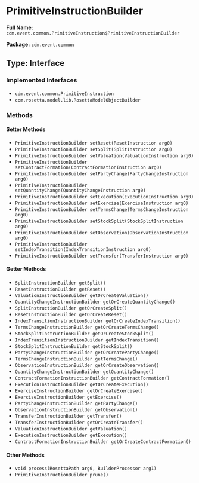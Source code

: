 # PrimitiveInstructionBuilder

**Full Name:** `cdm.event.common.PrimitiveInstruction$PrimitiveInstructionBuilder`

**Package:** `cdm.event.common`

## Type: Interface

### Implemented Interfaces

- `cdm.event.common.PrimitiveInstruction`
- `com.rosetta.model.lib.RosettaModelObjectBuilder`

### Methods

#### Setter Methods

- `PrimitiveInstructionBuilder setReset(ResetInstruction arg0)`
- `PrimitiveInstructionBuilder setSplit(SplitInstruction arg0)`
- `PrimitiveInstructionBuilder setValuation(ValuationInstruction arg0)`
- `PrimitiveInstructionBuilder setContractFormation(ContractFormationInstruction arg0)`
- `PrimitiveInstructionBuilder setPartyChange(PartyChangeInstruction arg0)`
- `PrimitiveInstructionBuilder setQuantityChange(QuantityChangeInstruction arg0)`
- `PrimitiveInstructionBuilder setExecution(ExecutionInstruction arg0)`
- `PrimitiveInstructionBuilder setExercise(ExerciseInstruction arg0)`
- `PrimitiveInstructionBuilder setTermsChange(TermsChangeInstruction arg0)`
- `PrimitiveInstructionBuilder setStockSplit(StockSplitInstruction arg0)`
- `PrimitiveInstructionBuilder setObservation(ObservationInstruction arg0)`
- `PrimitiveInstructionBuilder setIndexTransition(IndexTransitionInstruction arg0)`
- `PrimitiveInstructionBuilder setTransfer(TransferInstruction arg0)`

#### Getter Methods

- `SplitInstructionBuilder getSplit()`
- `ResetInstructionBuilder getReset()`
- `ValuationInstructionBuilder getOrCreateValuation()`
- `QuantityChangeInstructionBuilder getOrCreateQuantityChange()`
- `SplitInstructionBuilder getOrCreateSplit()`
- `ResetInstructionBuilder getOrCreateReset()`
- `IndexTransitionInstructionBuilder getOrCreateIndexTransition()`
- `TermsChangeInstructionBuilder getOrCreateTermsChange()`
- `StockSplitInstructionBuilder getOrCreateStockSplit()`
- `IndexTransitionInstructionBuilder getIndexTransition()`
- `StockSplitInstructionBuilder getStockSplit()`
- `PartyChangeInstructionBuilder getOrCreatePartyChange()`
- `TermsChangeInstructionBuilder getTermsChange()`
- `ObservationInstructionBuilder getOrCreateObservation()`
- `QuantityChangeInstructionBuilder getQuantityChange()`
- `ContractFormationInstructionBuilder getContractFormation()`
- `ExecutionInstructionBuilder getOrCreateExecution()`
- `ExerciseInstructionBuilder getOrCreateExercise()`
- `ExerciseInstructionBuilder getExercise()`
- `PartyChangeInstructionBuilder getPartyChange()`
- `ObservationInstructionBuilder getObservation()`
- `TransferInstructionBuilder getTransfer()`
- `TransferInstructionBuilder getOrCreateTransfer()`
- `ValuationInstructionBuilder getValuation()`
- `ExecutionInstructionBuilder getExecution()`
- `ContractFormationInstructionBuilder getOrCreateContractFormation()`

#### Other Methods

- `void process(RosettaPath arg0, BuilderProcessor arg1)`
- `PrimitiveInstructionBuilder prune()`

